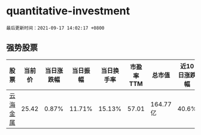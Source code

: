 # quantitative-investment

`最后更新时间：2021-09-17 14:02:17 +0800`

## 强势股票

|股票|当前价|当日涨跌幅|当日振幅|当日换手率|市盈率TTM|总市值|近10日涨跌幅|
|----|----|----|----|----|----|----|----|
|[云海金属](https://xueqiu.com/S/SZ002182)|25.42|0.87%|11.71%|15.13%|57.01|164.77亿|40.6%|
